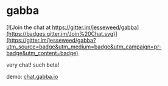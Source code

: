 # gabba

[![Join the chat at https://gitter.im/jesseweed/gabba](https://badges.gitter.im/Join%20Chat.svg)](https://gitter.im/jesseweed/gabba?utm_source=badge&utm_medium=badge&utm_campaign=pr-badge&utm_content=badge)

very chat! such beta!

demo: [chat.gabba.io](http://chat.gabba.io)
